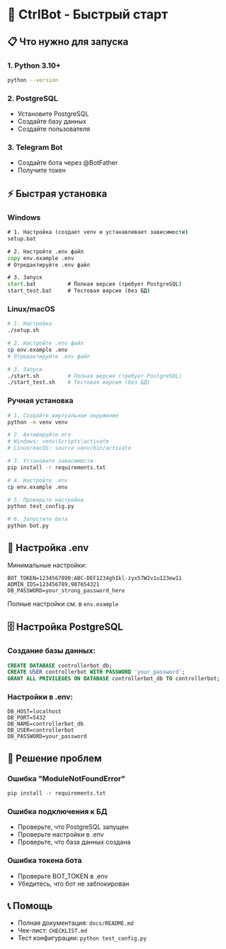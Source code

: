 # 🚀 CtrlBot - Быстрый старт

## 📋 **Что нужно для запуска**

### 1. Python 3.10+
```bash
python --version
```

### 2. PostgreSQL
- Установите PostgreSQL
- Создайте базу данных
- Создайте пользователя

### 3. Telegram Bot
- Создайте бота через @BotFather
- Получите токен

## ⚡ **Быстрая установка**

### Windows
```cmd
# 1. Настройка (создает venv и устанавливает зависимости)
setup.bat

# 2. Настройте .env файл
copy env.example .env
# Отредактируйте .env файл

# 3. Запуск
start.bat          # Полная версия (требует PostgreSQL)
start_test.bat     # Тестовая версия (без БД)
```

### Linux/macOS
```bash
# 1. Настройка
./setup.sh

# 2. Настройте .env файл
cp env.example .env
# Отредактируйте .env файл

# 3. Запуск
./start.sh         # Полная версия (требует PostgreSQL)
./start_test.sh    # Тестовая версия (без БД)
```

### Ручная установка
```bash
# 1. Создайте виртуальное окружение
python -m venv venv

# 2. Активируйте его
# Windows: venv\Scripts\activate
# Linux/macOS: source venv/bin/activate

# 3. Установите зависимости
pip install -r requirements.txt

# 4. Настройте .env
cp env.example .env

# 5. Проверьте настройки
python test_config.py

# 6. Запустите бота
python bot.py
```

## 🔧 **Настройка .env**

Минимальные настройки:
```env
BOT_TOKEN=1234567890:ABC-DEF1234ghIkl-zyx57W2v1u123ew11
ADMIN_IDS=123456789,987654321
DB_PASSWORD=your_strong_password_here
```

Полные настройки см. в `env.example`

## 🗄️ **Настройка PostgreSQL**

### Создание базы данных:
```sql
CREATE DATABASE controllerbot_db;
CREATE USER controllerbot WITH PASSWORD 'your_password';
GRANT ALL PRIVILEGES ON DATABASE controllerbot_db TO controllerbot;
```

### Настройки в .env:
```env
DB_HOST=localhost
DB_PORT=5432
DB_NAME=controllerbot_db
DB_USER=controllerbot
DB_PASSWORD=your_password
```

## 🚨 **Решение проблем**

### Ошибка "ModuleNotFoundError"
```bash
pip install -r requirements.txt
```

### Ошибка подключения к БД
- Проверьте, что PostgreSQL запущен
- Проверьте настройки в .env
- Проверьте, что база данных создана

### Ошибка токена бота
- Проверьте BOT_TOKEN в .env
- Убедитесь, что бот не заблокирован

## 📞 **Помощь**

- Полная документация: `docs/README.md`
- Чек-лист: `CHECKLIST.md`
- Тест конфигурации: `python test_config.py`
